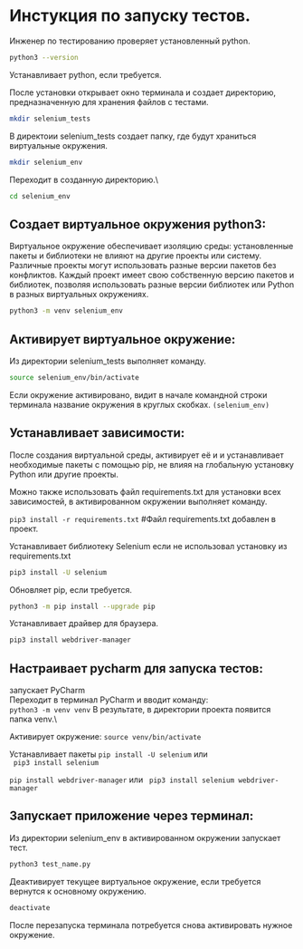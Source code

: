# Инстукция по запуску тестов.

Инженер по тестированию проверяет установленный python.
```sh
python3 --version
```

Устанавливает python, если требуется.

После установки открывает окно терминала и создает директорию, предназначенную для хранения файлов с тестами.
```sh
mkdir selenium_tests
```
В  директоии selenium_tests создает папку, где будут храниться виртуальные окружения.

```sh
mkdir selenium_env
```

Переходит в созданную директорию.\

```sh
cd selenium_env
```

## Создает виртуальное окружения python3:
Виртуальное окружение обеспечивает изоляцию среды: установленные пакеты и библиотеки не влияют на другие проекты или систему.\
Различные проекты могут использовать разные версии пакетов без конфликтов.
Каждый проект имеет свою собственную версию пакетов и библиотек, позволяя использовать разные версии библиотек или Python в разных виртуальных окружениях.

```sh
python3 -m venv selenium_env
```

## Активирует виртуальное окружение:

Из директории selenium_tests выполняет команду.
```sh
source selenium_env/bin/activate
```

Если окружение активировано, видит в начале командной строки терминала название окружения в круглых скобках. 
```(selenium_env)```

## Устанавливает зависимости:
После создания виртуальной среды,  активирует её и и устанавливает необходимые пакеты с помощью pip, не влияя на глобальную установку Python или другие проекты.


Можно также  использовать файл requirements.txt для установки всех зависимостей, в активированном окружении выполняет команду.

```pip3 install -r requirements.txt```
#Файл requirements.txt добавлен в проект.


Устанавливает библиотеку Selenium если не использовал установку из requirements.txt
```sh
pip3 install -U selenium
```

Обновляет pip, если требуется.
```sh
python3 -m pip install --upgrade pip
```

Устанавливает драйвер для браузера.
```sh
pip3 install webdriver-manager
```
## Настраивает pycharm для запуска тестов:
запускает PyCharm\
Переходит в терминал PyCharm и вводит команду: \
```python3 -m venv venv```
В результате, в директории проекта появится папка venv.\

Активирует окружение:
```source venv/bin/activate ```

Устанавливает пакеты
```pip install -U selenium```
или \
``` pip3 install selenium```

```pip install webdriver-manager```
или
``` pip3 install selenium webdriver-manager```


## Запускает приложение через терминал:
Из директории selenium_env в активированном окружении запускает тест.
```sh
python3 test_name.py
```

Деактивирует текущее виртуальное окружение, если требуется вернутся к основному окружению.
```sh
deactivate
```

После перезапуска терминала потребуется снова активировать нужное окружение.
